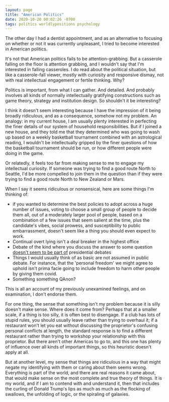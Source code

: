 ```yaml
---
layout: page
title: "American Politics"
date: 2020-10-20 00:02:26 -0700
tags: politics worldlypositions psychology
---
```

The other day I had a dentist appointment, and as an alternative to focusing on whether or not it was currently unpleasant, I tried to become interested in American politics.

It's not that American politics fails to be attention-grabbing. But a casserole falling on the floor is attention grabbing, and I wouldn't say that I'm interested in falling casseroles. I do read about the political situation, but like a casserole-fall viewer, mostly with curiosity and responsive dismay, not with real intellectual engagement or fertile thinking. Why?

Politics is important, from what I can gather. And detailed. And probably involves all kinds of normally intellectually gratifying constructions such as game theory, strategy and institution design. So shouldn't it be interesting?

I think it doesn't seem interesting because I have the impression of it being broadly ridiculous, and as a consequence, somehow not my problem. An analogy: in my current house, I am usually plenty interested in perfecting the finer details of our system of household responsibilities. But if I joined a new house, and they told me that they determined who was going to wash up based on a weekly basketball tournament combined with an astrological reading, I wouldn't be intellectually gripped by the finer questions of how the basketball tournament should be run, or how different people were doing in the game.

Or relatedly, it feels too far from making sense to me to engage my intellectual curiosity. If someone was trying to find a good route North to Seattle, I'd be more compelled to join them in the question than if they were trying to find a good route North to New Zealand or Mars.

When I say it seems ridiculous or nonsensical, here are some things I'm thinking of:
- if you wanted to determine the best policies to adopt across a huge number of issues, voting to choose a small group of people to decide them all, out of a moderately larger pool of people, based on a combination of a few issues that seem salient at the time, plus the candidate's vibes, social prowess, and susceptibility to public embarrassment, doesn't seem like a thing you should even expect to work.
- Continual overt lying isn't a deal breaker in the highest office
- Debate of the kind where you discuss the answer to some question [doesn't seem to be part of](/2020-10-08-punishment-for-forgotten-norms.md) presidential debates
- Things I would usually think of as basic are not assumed in public debate. For instance, that the 'personal freedom' we might agree to uphold isn't prima facie going to include freedom to harm other people by giving them covid.
- Something something QAnon?

This is all an account of my previously unexamined feelings, and on examination, I don't endorse them.

For one thing, the sense that something isn't my problem because it is silly doesn't make sense. Where does it come from? Perhaps that at a smaller scale, if a thing is too silly, it is often best to disengage. If a club has lots of stupid rules, you should usually leave rather than trying to overhaul it; if a restaurant won't let you eat without discussing the proprietor's confusing personal conflicts at length, the standard response is to find a different restaurant rather than trying to workshop your relationship with this proprietor. But there aren't other Americas to go to, and this one has plenty of influence over all kinds of important things, so this heuristic doesn't apply at all.

But at another level, my sense that things are ridiculous in a way that might negate my identifying with them or caring about them seems wrong. Everything is part of the world, and there are real reasons it came about, that would make sense on the most complete and true theory of things. It is my world, and if I am to contend with and understand it, then that includes the curling of Donald Trump's lips as much as much as the flocking of swallows, the unfolding of logic, or the spiraling of galaxies.
